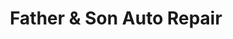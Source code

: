 ---
title: "Father & Son Auto Repair"
url: /lynbrook/father-and-son-auto-repair/
shop: car repair
---